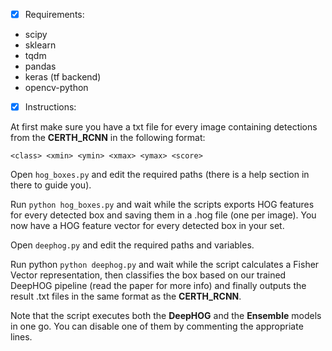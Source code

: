 - [x] Requirements:

- scipy
- sklearn
- tqdm
- pandas
- keras (tf backend)
- opencv-python


- [x] Instructions:

At first make sure you have a txt file for every image containing detections from the **CERTH_RCNN** in the following format:
```
<class> <xmin> <ymin> <xmax> <ymax> <score>
```

Open `hog_boxes.py` and edit the required paths (there is a help section in there to guide you).

Run ```python hog_boxes.py``` and wait while the scripts exports HOG features for every detected box and saving them in a .hog file (one per image). You now have a HOG feature vector for every detected box in your set.

Open `deephog.py` and edit the required paths and variables.

Run python ```python deephog.py``` and wait while the script calculates a Fisher Vector representation, then classifies the box based on our trained DeepHOG pipeline (read the paper for more info) and finally outputs the result .txt files in the same format as the **CERTH_RCNN**.

Note that the script executes both the **DeepHOG** and the **Ensemble** models in one go. You can disable one of them by commenting the appropriate lines.
